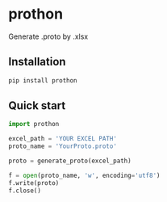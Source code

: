 # prothon
Generate .proto by .xlsx 

## Installation
```bash
pip install prothon
```

## Quick start
```python
import prothon

excel_path = 'YOUR EXCEL PATH'
proto_name = 'YourProto.proto'

proto = generate_proto(excel_path)

f = open(proto_name, 'w', encoding='utf8')
f.write(proto)
f.close()
```

